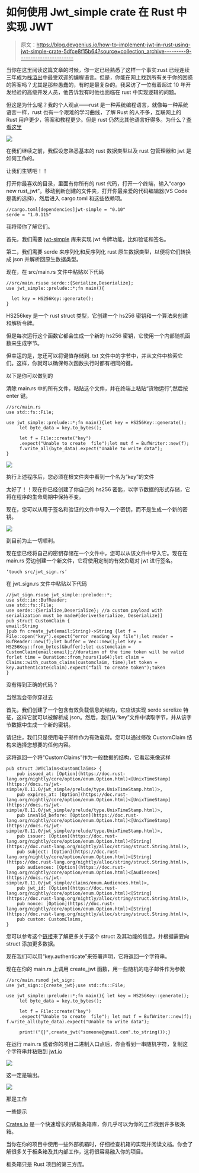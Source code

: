 # 如何使用 Jwt_simple crate 在 Rust 中实现 JWT

> 原文：<https://blog.devgenius.io/how-to-implement-jwt-in-rust-using-jwt-simple-crate-5dfce8f15b64?source=collection_archive---------9----------------------->

当你在这里阅读这篇文章的时候，你一定已经熟悉了这样一个事实:rust 已经连续三年成为[栈溢出](https://stackoverflow.com/)中最受欢迎的编程语言。但是，你能在网上找到所有关于你的困惑的答案吗？尤其是那些愚蠢的，有时是最复杂的。我采访了一位有着超过 10 年开发经验的高级开发人员，他告诉我有时他也面临在 rust 中实现逻辑的问题。

但这是为什么呢？我的个人观点——rust 是一种系统编程语言，就像每一种系统语言一样，rust 也有一个艰难的学习曲线，了解 Rust 的人不多，互联网上的 Rust 用户更少，答案和教程更少。但是 rust 仍然比其他语言好得多。为什么？[查看这里](https://www.turing.com/blog/rust-is-the-most-popular-programming-language/#:~:text=Rust%20offers%20excellent%20documentation.,fast%20and%20safe%20by%20default.)

![](img/fd9eb5ef11be023e56b70f4a7e14b265.png)

在我们继续之前，我假设您熟悉基本的 rust 数据类型以及 rust 包管理器和 jwt 是如何工作的。

让我们生锈吧！！

打开你最喜欢的目录，里面有你所有的 rust 代码，打开一个终端，输入“cargo new rust_jwt”。移动到新创建的文件夹，打开你最亲爱的代码编辑器(VS Code 是我的选择)，然后进入 cargo.toml 和这些依赖项。

```
//cargo.toml[dependencies]jwt-simple = "0.10"
serde = "1.0.115"
```

我将带你了解它们。

首先，我们需要 [jwt-simple](https://crates.io/crates/jwt-simple) 库来实现 jwt 令牌功能，比如验证和签名。

第二，我们需要 serde 来序列化和反序列化 rust 原生数据类型，以便将它们转换成 json 并解析回原生数据类型。

现在，在 src/main.rs 文件中粘贴以下代码

```
//src/main.rsuse serde::{Serialize,Deserialize};
use jwt_simple::prelude::*;fn main(){

  let key = HS256Key::generate();
}
```

HS256key 是一个 rust struct 类型，它创建一个 hs256 密钥和一个算法来创建和解析令牌。

但是每次运行这个函数它都会生成一个新的 hs256 密钥，它使用一个内部随机函数来生成字节。

但幸运的是，您还可以将键值存储到. txt 文件中的字节中，并从文件中检索它们。这样，你就可以确保每次函数执行时都有相同的键。

以下是你可以做到的

清除 main.rs 中的所有文件，粘贴这个文件，并在终端上粘贴“货物运行”,然后按 enter 键。

```
//src/main.rs
use std::fs::File;

use jwt_simple::prelude::*;fn main(){let key = HS256Key::generate();
     let byte_data = key.to_bytes();

     let f = File::create("key")
     .expect("Unable to create  file");let mut f = BufWriter::new(f);
     f.write_all(byte_data).expect("Unable to write data");
}
```

![](img/b83c338dfa1cbf88819a47551275a0df.png)

执行上述程序后，您必须在根文件夹中看到一个名为“key”的文件

太好了！！现在你已经创建了你自己的 hs256 密匙，以字节数据的形式存储，它将在程序的生命周期中保持不变。

现在，您可以从用于签名和验证的文件中导入一个密钥，而不是生成一个新的密钥。

![](img/84448fe5e1756a50f79e47f9a18af5bd.png)

到目前为止一切顺利。

现在您已经将自己的密钥存储在一个文件中，您可以从该文件中导入它。现在在 main.rs 旁边创建一个新文件，它将使用定制的有效负载对 jwt 进行签名。

```
‘touch src/jwt_sign.rs’
```

在 jwt_sign.rs 文件中粘贴以下代码

```
//jwt_sign.rsuse jwt_simple::prelude::*;
use std::io::BufReader;
use std::fs::File;
use serde::{Serialize,Deserialize}; //a custom payload with serialization must be made#[derive(Serialize, Deserialize)]
pub struct CustomClaim {
email:String
}pub fn create_jwt(email:String)->String {let f = File::open("key").expect("error reading key file");let reader = BufReader::new(f);let buffer = Vec::new();let key = HS256Key::from_bytes(&buffer);let customclaim = CustomClaim{email:email};//duration of the time token will be valid forlet time = Duration::from_hours(1u64);let claim = Claims::with_custom_claims(customclaim, time);let token = key.authenticate(claim).expect("fail to create token");token
}
```

没有得到正确的代码？

当然我会带你穿过去

首先，我们创建了一个包含有效负载信息的结构，它应该实现 serde serelize 特征，这样它就可以被解析成 json。然后，我们从“key”文件中读取字节，并从该字节数据中生成一个新的密钥。

请记住，我们只是使用电子邮件作为有效载荷。您可以通过修改 CustomClaim 结构来选择您想要的任何内容。

这将返回一个将“CustomClaims”作为一般数据的结构，它看起来像这样

```
pub struct JWTClaims<CustomClaims> {
    pub issued_at: [Option](https://doc.rust-lang.org/nightly/core/option/enum.Option.html)<[UnixTimeStamp](https://docs.rs/jwt-simple/0.11.0/jwt_simple/prelude/type.UnixTimeStamp.html)>,
    pub expires_at: [Option](https://doc.rust-lang.org/nightly/core/option/enum.Option.html)<[UnixTimeStamp](https://docs.rs/jwt-simple/0.11.0/jwt_simple/prelude/type.UnixTimeStamp.html)>,
    pub invalid_before: [Option](https://doc.rust-lang.org/nightly/core/option/enum.Option.html)<[UnixTimeStamp](https://docs.rs/jwt-simple/0.11.0/jwt_simple/prelude/type.UnixTimeStamp.html)>,
    pub issuer: [Option](https://doc.rust-lang.org/nightly/core/option/enum.Option.html)<[String](https://doc.rust-lang.org/nightly/alloc/string/struct.String.html)>,
    pub subject: [Option](https://doc.rust-lang.org/nightly/core/option/enum.Option.html)<[String](https://doc.rust-lang.org/nightly/alloc/string/struct.String.html)>,
    pub audiences: [Option](https://doc.rust-lang.org/nightly/core/option/enum.Option.html)<[Audiences](https://docs.rs/jwt-simple/0.11.0/jwt_simple/claims/enum.Audiences.html)>,
    pub jwt_id: [Option](https://doc.rust-lang.org/nightly/core/option/enum.Option.html)<[String](https://doc.rust-lang.org/nightly/alloc/string/struct.String.html)>,
    pub nonce: [Option](https://doc.rust-lang.org/nightly/core/option/enum.Option.html)<[String](https://doc.rust-lang.org/nightly/alloc/string/struct.String.html)>,
    pub custom: CustomClaims,
}
```

您可以参考这个[链接](https://docs.rs/jwt-simple/0.11.0/jwt_simple/claims/struct.JWTClaims.html)来了解更多关于这个 struct 及其功能的信息，并根据需要向 struct 添加更多数据。

现在我们可以用“key.authenticate”来签署声明，它将返回一个字符串。

现在在你的 main.rs 上调用 create_jwt 函数，用一些随机的电子邮件作为参数

```
//src/main.rsmod jwt_sign;
use jwt_sign::{create_jwt};use std::fs::File;

use jwt_simple::prelude::*;fn main(){ let key = HS256Key::generate();
     let byte_data = key.to_bytes();

     let f = File::create("key")
     .expect("Unable to create  file"); let mut f = BufWriter::new(f);     f.write_all(byte_data).expect("Unable to write data");

     print!("{}",create_jwt("someone@gmail.com".to_string());}
```

在运行 main.rs 或者你的项目二进制入口点后，你会看到一串随机字符，复制这个字符串并粘贴到 [jwt.io](https://jwt.io/)

![](img/cedf30db990744b79a8aca395e4fa582.png)

这一定是输出。

![](img/dc9a395cd76252a70a646c814d2ce525.png)

那是工作

一些提示

[Crates.io](https://crates.io/) 是一个快速增长的锈板条箱库，你几乎可以为你的工作找到许多板条箱。

当你在你的项目中使用一些外部机箱时，仔细检查机箱的实现并阅读文档。你会了解很多关于板条箱及其内部工作，这将很容易融入你的项目。

板条箱只是 Rust 项目的第三方库。
